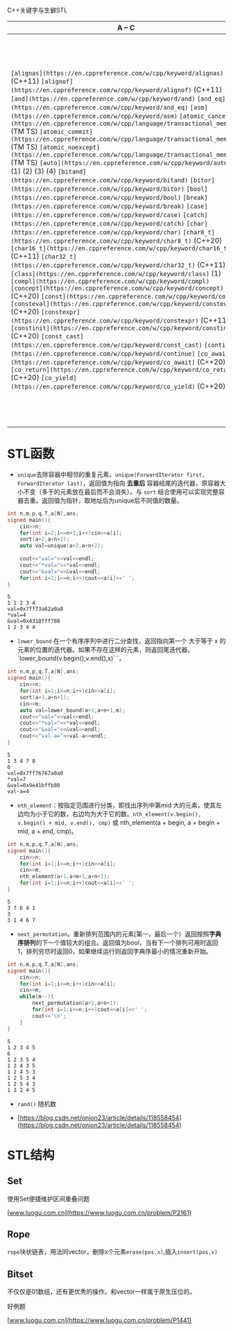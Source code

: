 C++关键字与生僻STL

|A – C|D – P|R – Z||
|-|-|-|-|
|`[alignas](https://en.cppreference.com/w/cpp/keyword/alignas)` (C++11) `[alignof](https://en.cppreference.com/w/cpp/keyword/alignof)` (C++11) `[and](https://en.cppreference.com/w/cpp/keyword/and)` `[and_eq](https://en.cppreference.com/w/cpp/keyword/and_eq)` `[asm](https://en.cppreference.com/w/cpp/keyword/asm)` `[atomic_cancel](https://en.cppreference.com/w/cpp/language/transactional_memory)` (TM TS) `[atomic_commit](https://en.cppreference.com/w/cpp/language/transactional_memory)` (TM TS) `[atomic_noexcept](https://en.cppreference.com/w/cpp/language/transactional_memory)` (TM TS) `[auto](https://en.cppreference.com/w/cpp/keyword/auto)` (1) (2) (3) (4) `[bitand](https://en.cppreference.com/w/cpp/keyword/bitand)` `[bitor](https://en.cppreference.com/w/cpp/keyword/bitor)` `[bool](https://en.cppreference.com/w/cpp/keyword/bool)` `[break](https://en.cppreference.com/w/cpp/keyword/break)` `[case](https://en.cppreference.com/w/cpp/keyword/case)` `[catch](https://en.cppreference.com/w/cpp/keyword/catch)` `[char](https://en.cppreference.com/w/cpp/keyword/char)` `[char8_t](https://en.cppreference.com/w/cpp/keyword/char8_t)` (C++20) `[char16_t](https://en.cppreference.com/w/cpp/keyword/char16_t)` (C++11) `[char32_t](https://en.cppreference.com/w/cpp/keyword/char32_t)` (C++11) `[class](https://en.cppreference.com/w/cpp/keyword/class)` (1) `[compl](https://en.cppreference.com/w/cpp/keyword/compl)` `[concept](https://en.cppreference.com/w/cpp/keyword/concept)` (C++20) `[const](https://en.cppreference.com/w/cpp/keyword/const)` `[consteval](https://en.cppreference.com/w/cpp/keyword/consteval)` (C++20) `[constexpr](https://en.cppreference.com/w/cpp/keyword/constexpr)` (C++11) `[constinit](https://en.cppreference.com/w/cpp/keyword/constinit)` (C++20) `[const_cast](https://en.cppreference.com/w/cpp/keyword/const_cast)` `[continue](https://en.cppreference.com/w/cpp/keyword/continue)` `[co_await](https://en.cppreference.com/w/cpp/keyword/co_await)` (C++20) `[co_return](https://en.cppreference.com/w/cpp/keyword/co_return)` (C++20) `[co_yield](https://en.cppreference.com/w/cpp/keyword/co_yield)` (C++20)|`[decltype](https://en.cppreference.com/w/cpp/keyword/decltype)` (C++11) `[default](https://en.cppreference.com/w/cpp/keyword/default)` (1) `[delete](https://en.cppreference.com/w/cpp/keyword/delete)` (1) `[do](https://en.cppreference.com/w/cpp/keyword/do)` `[double](https://en.cppreference.com/w/cpp/keyword/double)` `[dynamic_cast](https://en.cppreference.com/w/cpp/keyword/dynamic_cast)` `[else](https://en.cppreference.com/w/cpp/keyword/else)` `[enum](https://en.cppreference.com/w/cpp/keyword/enum)` (1) `[explicit](https://en.cppreference.com/w/cpp/keyword/explicit)` `[export](https://en.cppreference.com/w/cpp/keyword/export)` (1) (3) `[extern](https://en.cppreference.com/w/cpp/keyword/extern)` (1) `[false](https://en.cppreference.com/w/cpp/keyword/false)` `[float](https://en.cppreference.com/w/cpp/keyword/float)` `[for](https://en.cppreference.com/w/cpp/keyword/for)` (1) `[friend](https://en.cppreference.com/w/cpp/keyword/friend)` `[goto](https://en.cppreference.com/w/cpp/keyword/goto)` `[if](https://en.cppreference.com/w/cpp/keyword/if)` (2) (4) `[inline](https://en.cppreference.com/w/cpp/keyword/inline)` (1) `[int](https://en.cppreference.com/w/cpp/keyword/int)` `[long](https://en.cppreference.com/w/cpp/keyword/long)` `[mutable](https://en.cppreference.com/w/cpp/keyword/mutable)` (1) `[namespace](https://en.cppreference.com/w/cpp/keyword/namespace)` `[new](https://en.cppreference.com/w/cpp/keyword/new)` `[noexcept](https://en.cppreference.com/w/cpp/keyword/noexcept)` (C++11) `[not](https://en.cppreference.com/w/cpp/keyword/not)` `[not_eq](https://en.cppreference.com/w/cpp/keyword/not_eq)` `[nullptr](https://en.cppreference.com/w/cpp/keyword/nullptr)` (C++11) `[operator](https://en.cppreference.com/w/cpp/keyword/operator)` (4) `[or](https://en.cppreference.com/w/cpp/keyword/or)` `[or_eq](https://en.cppreference.com/w/cpp/keyword/or_eq)` `[private](https://en.cppreference.com/w/cpp/keyword/private)` (3) `[protected](https://en.cppreference.com/w/cpp/keyword/protected)` `[public](https://en.cppreference.com/w/cpp/keyword/public)`|`[reflexpr](https://en.cppreference.com/w/cpp/keyword/reflexpr)` (reflection TS) `[register](https://en.cppreference.com/w/cpp/keyword/register)` (2) `[reinterpret_cast](https://en.cppreference.com/w/cpp/keyword/reinterpret_cast)` `[requires](https://en.cppreference.com/w/cpp/keyword/requires)` (C++20) `[return](https://en.cppreference.com/w/cpp/keyword/return)` `[short](https://en.cppreference.com/w/cpp/keyword/short)` `[signed](https://en.cppreference.com/w/cpp/keyword/signed)` `[sizeof](https://en.cppreference.com/w/cpp/keyword/sizeof)` (1) `[static](https://en.cppreference.com/w/cpp/keyword/static)` `[static_assert](https://en.cppreference.com/w/cpp/keyword/static_assert)` (C++11) `[static_cast](https://en.cppreference.com/w/cpp/keyword/static_cast)` `[struct](https://en.cppreference.com/w/cpp/keyword/struct)` (1) `[switch](https://en.cppreference.com/w/cpp/keyword/switch)` `[synchronized](https://en.cppreference.com/w/cpp/language/transactional_memory)` (TM TS) `[template](https://en.cppreference.com/w/cpp/keyword/template)` `[this](https://en.cppreference.com/w/cpp/keyword/this)` (4) `[thread_local](https://en.cppreference.com/w/cpp/keyword/thread_local)` (C++11) `[throw](https://en.cppreference.com/w/cpp/keyword/throw)` `[true](https://en.cppreference.com/w/cpp/keyword/true)` `[try](https://en.cppreference.com/w/cpp/keyword/try)` `[typedef](https://en.cppreference.com/w/cpp/keyword/typedef)` `[typeid](https://en.cppreference.com/w/cpp/keyword/typeid)` `[typename](https://en.cppreference.com/w/cpp/keyword/typename)` `[union](https://en.cppreference.com/w/cpp/keyword/union)` `[unsigned](https://en.cppreference.com/w/cpp/keyword/unsigned)` `[using](https://en.cppreference.com/w/cpp/keyword/using)` (1) `[virtual](https://en.cppreference.com/w/cpp/keyword/virtual)` `[void](https://en.cppreference.com/w/cpp/keyword/void)` `[volatile](https://en.cppreference.com/w/cpp/keyword/volatile)` `[wchar_t](https://en.cppreference.com/w/cpp/keyword/wchar_t)` `[while](https://en.cppreference.com/w/cpp/keyword/while)` `[xor](https://en.cppreference.com/w/cpp/keyword/xor)` `[xor_eq](https://en.cppreference.com/w/cpp/keyword/xor_eq)`||

# STL函数

- `unique`去除容器中相邻的重复元素。`unique(ForwardIterator first, ForwardIterator last)`，返回值为指向 **去重后** 容器结尾的迭代器，原容器大小不变（多于的元素放在最后而不会消失）。与 `sort` 结合使用可以实现完整容器去重。返回值为指针，取地址后为unique后不同值的数量。





```C++
int n,m,p,q,T,a[N],ans;
signed main(){
	cin>>n;
	for(int i=2;i<=n+1;i++)cin>>a[i];
	sort(a+2,a+n+2);
	auto val=unique(a+2,a+n+2);
	
	cout<<"val="<<val<<endl;
	cout<<"*val="<<*val<<endl;
	cout<<"&val="<<&val<<endl;
	for(int i=1;i<=n;i++)cout<<a[i]<<' ';
}
```



```Plain Text
5
1 1 2 3 4
val=0x7ff73a62a0a8
*val=4
&val=0x4318fff788
1 2 3 4 4
```

- `lower_bound` 在一个有序序列中进行二分查找，返回指向第一个 大于等于 x 的元素的位置的迭代器。如果不存在这样的元素，则返回尾迭代器。`lower_bound(v.begin(),v.end(),x)```。





```C++
int n,m,p,q,T,a[N],ans;
signed main(){
	cin>>n;
	for(int i=1;i<=n;i++)cin>>a[i];
	sort(a+1,a+n+1);
	cin>>m;
	auto val=lower_bound(a+1,a+n+1,m);
	cout<<"val="<<val<<endl;
	cout<<"*val="<<*val<<endl;
	cout<<"&val="<<&val<<endl;
    cout<<"val-a="<<val-a<<endl;
}
```



```Plain Text
5
1 3 4 7 8
6
val=0x7ff76767a0a0
*val=7
&val=0x9e41bffb80
val-a=4
```

- `nth_element`：按指定范围进行分类，即找出序列中第mid 大的元素，使其左边均为小于它的数，右边均为大于它的数。`nth_element(v.begin(), v.begin() + mid, v.end(), cmp)` 或 nth_element(a + begin, a + begin + mid, a + end, cmp)。





```C++
int n,m,p,q,T,a[N],ans;
signed main(){
	cin>>n;
	for(int i=1;i<=n;i++)cin>>a[i];
	cin>>m;
	nth_element(a+1,a+m+1,a+n+1);
	for(int i=1;i<=n;i++)cout<<a[i]<<' ';
}

```



```Plain Text
5
3 7 6 4 1
3
3 1 4 6 7
```

- `next_permutation`，重新排列范围内的元素[第一，最后一个）返回按照**字典序排列**的下一个值较大的组合。返回值为bool，当有下一个排列可用时返回1，排列穷尽时返回0，如果继续运行则返回字典序最小的情况重新开始。





```C++
int n,m,p,q,T,a[N],ans;
signed main(){
	cin>>n;
	for(int i=1;i<=n;i++)cin>>a[i];
	cin>>m;
	while(m--){
		next_permutation(a+1,a+n+1);
		for(int i=1;i<=n;i++)cout<<a[i]<<' ';
		cout<<'\n';
	}
}
```



```Plain Text
5
1 2 3 4 5
6
1 2 3 5 4
1 2 4 3 5
1 2 4 5 3
1 2 5 3 4
1 2 5 4 3
1 3 2 4 5
```

- `rand()` 随机数

- [https://blog.csdn.net/onion23/article/details/118558454](https://blog.csdn.net/onion23/article/details/118558454)

# STL结构

## Set

使用Set便捷维护区间重叠问题

[www.luogu.com.cn](https://www.luogu.com.cn/problem/P2161)

## Rope

`rope`块状链表，用法同vector，删除x个元素`erase(pos,x)`,插入`insert(pos,v)`

## Bitset

不仅仅是01数组，还有更优秀的操作。和vector<bool>一样属于原生压位的。

好例题

[www.luogu.com.cn](https://www.luogu.com.cn/problem/P1441)


